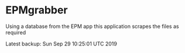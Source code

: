 # EPMgrabber
Using a database from the EPM app this application scrapes the files as required


Latest backup: Sun Sep 29 10:25:01 UTC 2019
